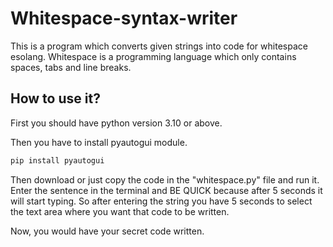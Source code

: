 # Whitespace-syntax-writer

This is a program which converts given strings into code for whitespace esolang.
Whitespace is a programming language which only contains spaces, tabs and line breaks.

## How to use it?

First you should have python version 3.10 or above.

Then you have to install pyautogui module.
```bash
pip install pyautogui
```

Then download or just copy the code in the "whitespace.py" file and run it.
Enter the sentence in the terminal and BE QUICK because after 5 seconds it will start typing. So after entering the string you have 5 seconds to select the text area where you want that code to be written.

Now, you would have your secret code written.
